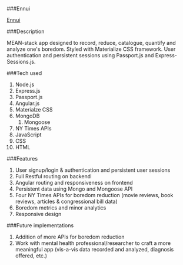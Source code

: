 ###Ennui

[Ennui](http://ennui-onwee.herokuapp.com)

###Description

MEAN-stack app designed to record, reduce, catalogue, quantify and analyze one's boredom. Styled with Materialize CSS framework. User authentication and persistent sessions using Passport.js and Express-Sessions.js. 

###Tech used

1. Node.js 
  1. Express.js
  2. Passport.js
2. Angular.js
3. Materialze CSS
4. MongoDB
	1. Mongoose
5. NY Times APIs
6. JavaScript
7. CSS
8. HTML

###Features
1. User signup/login & authentication and persistent user sessions
2. Full Restful routing on backend
3. Angular routing and responsiveness on frontend
4. Persistent data using Mongo and Mongoose API
5. Four NY Times APIs for boredom reduction (movie reviews, book reviews, articles & congressional bill data)
6. Boredom metrics and minor analytics
7. Responsive design


###Future implementations
1. Addition of more APIs for boredom reduction
2. Work with mental health professional/researcher to craft a more meaningful app (vis-a-vis data recorded and analyzed, diagnosis offered, etc.)